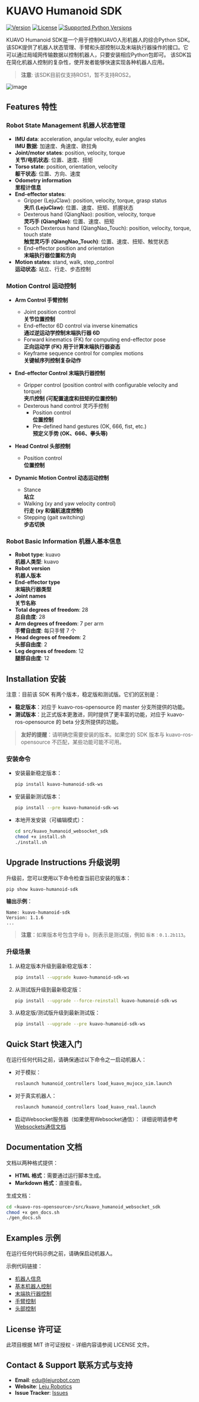 # KUAVO Humanoid SDK

[![Version](https://img.shields.io/pypi/v/kuavo-humanoid-sdk.svg)](https://pypi.org/project/kuavo-humanoid-sdk/) [![License](https://img.shields.io/pypi/l/kuavo-humanoid-sdk.svg)](#) [![Supported Python Versions](https://img.shields.io/pypi/pyversions/kuavo-humanoid-sdk.svg)](https://pypi.python.org/pypi/kuavo-humanoid-sdk)

KUAVO Humanoid SDK是一个用于控制KUAVO人形机器人的综合Python SDK。该SDK提供了机器人状态管理、手臂和头部控制以及末端执行器操作的接口。它可以通过局域网传输数据以控制机器人，只要安装相应Python包即可。
该SDK旨在简化机器人控制的复杂性，使开发者能够快速实现各种机器人应用。

> **注意**: 该SDK目前仅支持ROS1，暂不支持ROS2。

![image](https://kuavo.lejurobot.com/manual/assets/images/kuavo_4pro-cf84d43f1c370666c6e810d2807ae3e4.png)

## Features 特性

### Robot State Management 机器人状态管理
- **IMU data**: acceleration, angular velocity, euler angles  
    **IMU 数据**: 加速度、角速度、欧拉角  
- **Joint/motor states**: position, velocity, torque  
    **关节/电机状态**: 位置、速度、扭矩  
- **Torso state**: position, orientation, velocity  
    **躯干状态**: 位置、方向、速度  
- **Odometry information**  
    **里程计信息**  
- **End-effector states**:  
    - Gripper (LejuClaw): position, velocity, torque, grasp status  
        **夹爪 (LejuClaw)**: 位置、速度、扭矩、抓握状态  
    - Dexterous hand (QiangNao): position, velocity, torque  
        **灵巧手 (QiangNao)**: 位置、速度、扭矩  
    - Touch Dexterous hand (QiangNao_Touch): position, velocity, torque, touch state  
        **触觉灵巧手 (QiangNao_Touch)**: 位置、速度、扭矩、触觉状态  
    - End-effector position and orientation  
        **末端执行器位置和方向**  
- **Motion states**: stand, walk, step_control  
    **运动状态**: 站立、行走、步态控制  

### Motion Control 运动控制
- **Arm Control 手臂控制**  
    - Joint position control  
        **关节位置控制**  
    - End-effector 6D control via inverse kinematics  
        **通过逆运动学控制末端执行器 6D**  
    - Forward kinematics (FK) for computing end-effector pose  
        **正向运动学 (FK) 用于计算末端执行器姿态**  
    - Keyframe sequence control for complex motions  
        **关键帧序列控制复杂动作**  

- **End-effector Control 末端执行器控制**  
    - Gripper control (position control with configurable velocity and torque)  
        **夹爪控制 (可配置速度和扭矩的位置控制)**  
    - Dexterous hand control 灵巧手控制  
        - Position control  
            **位置控制**  
        - Pre-defined hand gestures (OK, 666, fist, etc.)  
            **预定义手势 (OK、666、拳头等)**  

- **Head Control 头部控制**  
    - Position control  
        **位置控制**  

- **Dynamic Motion Control 动态运动控制**  
    - Stance  
        **站立**  
    - Walking (xy and yaw velocity control)  
        **行走 (xy 和偏航速度控制)**  
    - Stepping (gait switching)  
        **步态切换**  

### Robot Basic Information 机器人基本信息
- **Robot type**: kuavo  
    **机器人类型**: kuavo  
- **Robot version**  
    **机器人版本**  
- **End-effector type**  
    **末端执行器类型**  
- **Joint names**  
    **关节名称**  
- **Total degrees of freedom**: 28  
    **总自由度**: 28  
- **Arm degrees of freedom**: 7 per arm  
    **手臂自由度**: 每只手臂 7 个  
- **Head degrees of freedom**: 2  
    **头部自由度**: 2  
- **Leg degrees of freedom**: 12  
    **腿部自由度**: 12  

## Installation 安装

注意：目前该 SDK 有两个版本，稳定版和测试版。它们的区别是：
- **稳定版本**：对应于 kuavo-ros-opensource 的 master 分支所提供的功能。
- **测试版本**：比正式版本更激进，同时提供了更丰富的功能，对应于 kuavo-ros-opensource 的 beta 分支所提供的功能。

> **友好的提醒**：请明确您需要安装的版本。如果您的 SDK 版本与 kuavo-ros-opensource 不匹配，某些功能可能不可用。

### 安装命令
- 安装最新稳定版本：
    ```bash
    pip install kuavo-humanoid-sdk-ws
    ```
- 安装最新测试版本：
    ```bash
    pip install --pre kuavo-humanoid-sdk-ws
    ```
- 本地开发安装（可编辑模式）：
    ```bash
    cd src/kuavo_humanoid_websocket_sdk  
    chmod +x install.sh  
    ./install.sh  
    ```

## Upgrade Instructions 升级说明

升级前，您可以使用以下命令检查当前已安装的版本：
```bash
pip show kuavo-humanoid-sdk
```

**输出示例**：
```plaintext
Name: kuavo-humanoid-sdk  
Version: 1.1.6  
...
```

> **注意**：如果版本号包含字母 `b`，则表示是测试版，例如 `版本：0.1.2b113`。

### 升级场景
1. 从稳定版本升级到最新稳定版本：
     ```bash
     pip install --upgrade kuavo-humanoid-sdk-ws
     ```
2. 从测试版升级到最新稳定版：
     ```bash
     pip install --upgrade --force-reinstall kuavo-humanoid-sdk-ws
     ```
3. 从稳定版/测试版升级到最新测试版：
     ```bash
     pip install --upgrade --pre kuavo-humanoid-sdk-ws
     ```

## Quick Start 快速入门

在运行任何代码之前，请确保通过以下命令之一启动机器人：
- 对于模拟：
    ```bash
    roslaunch humanoid_controllers load_kuavo_mujoco_sim.launch
    ```
- 对于真实机器人：
    ```bash
    roslaunch humanoid_controllers load_kuavo_real.launch
    ```

- 启动Websocket服务器（如果使用Websocket通信）：
    详细说明请参考[Websockets通信文档](./Websockts通信.md)

## Documentation 文档

文档以两种格式提供：
- **HTML 格式**：需要通过运行脚本生成。
- **Markdown 格式**：直接查看。

生成文档：
```bash
cd <kuavo-ros-opensource>/src/kuavo_humanoid_websocket_sdk
chmod +x gen_docs.sh
./gen_docs.sh
```


## Examples 示例

在运行任何代码示例之前，请确保启动机器人。

示例代码链接：
- [机器人信息](https://gitee.com/leju-robot/kuavo-ros-opensource/tree/master/src/kuavo_humanoid_websocket_sdk/examples/atomic_skills/robot_info_example.py)
- [基本机器人控制](https://gitee.com/leju-robot/kuavo-ros-opensource/tree/master/src/kuavo_humanoid_websocket_sdk/examples/atomic_skills/motion_example.py)
- [末端执行器控制](https://gitee.com/leju-robot/kuavo-ros-opensource/tree/master/src/kuavo_humanoid_websocket_sdk/examples/atomic_skills/lejuclaw_example.py)
- [手臂控制](https://gitee.com/leju-robot/kuavo-ros-opensource/tree/master/src/kuavo_humanoid_websocket_sdk/examples/atomic_skills/ctrl_arm_example.py)
- [头部控制](https://gitee.com/leju-robot/kuavo-ros-opensource/tree/master/src/kuavo_humanoid_websocket_sdk/examples/atomic_skills/ctrl_head_example.py)

## License 许可证

此项目根据 MIT 许可证授权 - 详细内容请参阅 LICENSE 文件。

## Contact & Support 联系方式与支持

- **Email**: edu@lejurobot.com  
- **Website**: [Leju Robotics](https://gitee.com/leju-robot/kuavo-ros-opensource/)  
- **Issue Tracker**: [Issues](https://gitee.com/leju-robot/kuavo-ros-opensource/issues)
